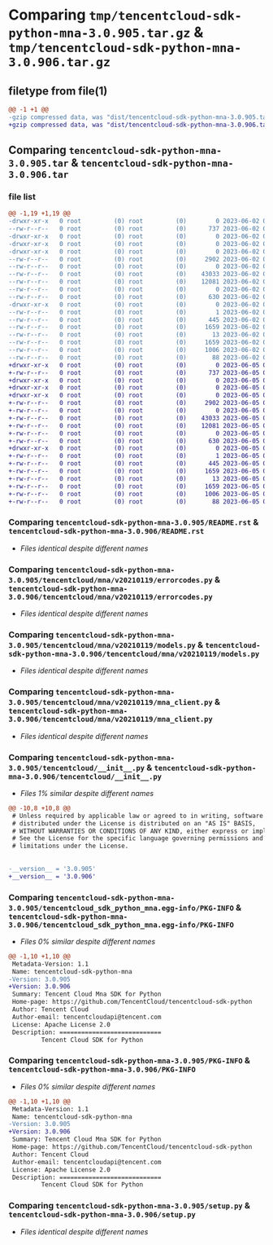 # Comparing `tmp/tencentcloud-sdk-python-mna-3.0.905.tar.gz` & `tmp/tencentcloud-sdk-python-mna-3.0.906.tar.gz`

## filetype from file(1)

```diff
@@ -1 +1 @@
-gzip compressed data, was "dist/tencentcloud-sdk-python-mna-3.0.905.tar", last modified: Fri Jun  2 00:33:20 2023, max compression
+gzip compressed data, was "dist/tencentcloud-sdk-python-mna-3.0.906.tar", last modified: Mon Jun  5 00:38:26 2023, max compression
```

## Comparing `tencentcloud-sdk-python-mna-3.0.905.tar` & `tencentcloud-sdk-python-mna-3.0.906.tar`

### file list

```diff
@@ -1,19 +1,19 @@
-drwxr-xr-x   0 root         (0) root         (0)        0 2023-06-02 00:33:20.000000 tencentcloud-sdk-python-mna-3.0.905/
--rw-r--r--   0 root         (0) root         (0)      737 2023-06-02 00:33:20.000000 tencentcloud-sdk-python-mna-3.0.905/README.rst
-drwxr-xr-x   0 root         (0) root         (0)        0 2023-06-02 00:33:20.000000 tencentcloud-sdk-python-mna-3.0.905/tencentcloud/
-drwxr-xr-x   0 root         (0) root         (0)        0 2023-06-02 00:33:20.000000 tencentcloud-sdk-python-mna-3.0.905/tencentcloud/mna/
-drwxr-xr-x   0 root         (0) root         (0)        0 2023-06-02 00:33:20.000000 tencentcloud-sdk-python-mna-3.0.905/tencentcloud/mna/v20210119/
--rw-r--r--   0 root         (0) root         (0)     2902 2023-06-02 00:33:20.000000 tencentcloud-sdk-python-mna-3.0.905/tencentcloud/mna/v20210119/errorcodes.py
--rw-r--r--   0 root         (0) root         (0)        0 2023-06-02 00:33:20.000000 tencentcloud-sdk-python-mna-3.0.905/tencentcloud/mna/v20210119/__init__.py
--rw-r--r--   0 root         (0) root         (0)    43033 2023-06-02 00:33:20.000000 tencentcloud-sdk-python-mna-3.0.905/tencentcloud/mna/v20210119/models.py
--rw-r--r--   0 root         (0) root         (0)    12081 2023-06-02 00:33:20.000000 tencentcloud-sdk-python-mna-3.0.905/tencentcloud/mna/v20210119/mna_client.py
--rw-r--r--   0 root         (0) root         (0)        0 2023-06-02 00:33:20.000000 tencentcloud-sdk-python-mna-3.0.905/tencentcloud/mna/__init__.py
--rw-r--r--   0 root         (0) root         (0)      630 2023-06-02 00:33:20.000000 tencentcloud-sdk-python-mna-3.0.905/tencentcloud/__init__.py
-drwxr-xr-x   0 root         (0) root         (0)        0 2023-06-02 00:33:20.000000 tencentcloud-sdk-python-mna-3.0.905/tencentcloud_sdk_python_mna.egg-info/
--rw-r--r--   0 root         (0) root         (0)        1 2023-06-02 00:33:20.000000 tencentcloud-sdk-python-mna-3.0.905/tencentcloud_sdk_python_mna.egg-info/dependency_links.txt
--rw-r--r--   0 root         (0) root         (0)      445 2023-06-02 00:33:20.000000 tencentcloud-sdk-python-mna-3.0.905/tencentcloud_sdk_python_mna.egg-info/SOURCES.txt
--rw-r--r--   0 root         (0) root         (0)     1659 2023-06-02 00:33:20.000000 tencentcloud-sdk-python-mna-3.0.905/tencentcloud_sdk_python_mna.egg-info/PKG-INFO
--rw-r--r--   0 root         (0) root         (0)       13 2023-06-02 00:33:20.000000 tencentcloud-sdk-python-mna-3.0.905/tencentcloud_sdk_python_mna.egg-info/top_level.txt
--rw-r--r--   0 root         (0) root         (0)     1659 2023-06-02 00:33:20.000000 tencentcloud-sdk-python-mna-3.0.905/PKG-INFO
--rw-r--r--   0 root         (0) root         (0)     1006 2023-06-02 00:33:20.000000 tencentcloud-sdk-python-mna-3.0.905/setup.py
--rw-r--r--   0 root         (0) root         (0)       88 2023-06-02 00:33:20.000000 tencentcloud-sdk-python-mna-3.0.905/setup.cfg
+drwxr-xr-x   0 root         (0) root         (0)        0 2023-06-05 00:38:26.000000 tencentcloud-sdk-python-mna-3.0.906/
+-rw-r--r--   0 root         (0) root         (0)      737 2023-06-05 00:38:26.000000 tencentcloud-sdk-python-mna-3.0.906/README.rst
+drwxr-xr-x   0 root         (0) root         (0)        0 2023-06-05 00:38:26.000000 tencentcloud-sdk-python-mna-3.0.906/tencentcloud/
+drwxr-xr-x   0 root         (0) root         (0)        0 2023-06-05 00:38:26.000000 tencentcloud-sdk-python-mna-3.0.906/tencentcloud/mna/
+drwxr-xr-x   0 root         (0) root         (0)        0 2023-06-05 00:38:26.000000 tencentcloud-sdk-python-mna-3.0.906/tencentcloud/mna/v20210119/
+-rw-r--r--   0 root         (0) root         (0)     2902 2023-06-05 00:38:26.000000 tencentcloud-sdk-python-mna-3.0.906/tencentcloud/mna/v20210119/errorcodes.py
+-rw-r--r--   0 root         (0) root         (0)        0 2023-06-05 00:38:26.000000 tencentcloud-sdk-python-mna-3.0.906/tencentcloud/mna/v20210119/__init__.py
+-rw-r--r--   0 root         (0) root         (0)    43033 2023-06-05 00:38:26.000000 tencentcloud-sdk-python-mna-3.0.906/tencentcloud/mna/v20210119/models.py
+-rw-r--r--   0 root         (0) root         (0)    12081 2023-06-05 00:38:26.000000 tencentcloud-sdk-python-mna-3.0.906/tencentcloud/mna/v20210119/mna_client.py
+-rw-r--r--   0 root         (0) root         (0)        0 2023-06-05 00:38:26.000000 tencentcloud-sdk-python-mna-3.0.906/tencentcloud/mna/__init__.py
+-rw-r--r--   0 root         (0) root         (0)      630 2023-06-05 00:38:26.000000 tencentcloud-sdk-python-mna-3.0.906/tencentcloud/__init__.py
+drwxr-xr-x   0 root         (0) root         (0)        0 2023-06-05 00:38:26.000000 tencentcloud-sdk-python-mna-3.0.906/tencentcloud_sdk_python_mna.egg-info/
+-rw-r--r--   0 root         (0) root         (0)        1 2023-06-05 00:38:26.000000 tencentcloud-sdk-python-mna-3.0.906/tencentcloud_sdk_python_mna.egg-info/dependency_links.txt
+-rw-r--r--   0 root         (0) root         (0)      445 2023-06-05 00:38:26.000000 tencentcloud-sdk-python-mna-3.0.906/tencentcloud_sdk_python_mna.egg-info/SOURCES.txt
+-rw-r--r--   0 root         (0) root         (0)     1659 2023-06-05 00:38:26.000000 tencentcloud-sdk-python-mna-3.0.906/tencentcloud_sdk_python_mna.egg-info/PKG-INFO
+-rw-r--r--   0 root         (0) root         (0)       13 2023-06-05 00:38:26.000000 tencentcloud-sdk-python-mna-3.0.906/tencentcloud_sdk_python_mna.egg-info/top_level.txt
+-rw-r--r--   0 root         (0) root         (0)     1659 2023-06-05 00:38:26.000000 tencentcloud-sdk-python-mna-3.0.906/PKG-INFO
+-rw-r--r--   0 root         (0) root         (0)     1006 2023-06-05 00:38:26.000000 tencentcloud-sdk-python-mna-3.0.906/setup.py
+-rw-r--r--   0 root         (0) root         (0)       88 2023-06-05 00:38:26.000000 tencentcloud-sdk-python-mna-3.0.906/setup.cfg
```

### Comparing `tencentcloud-sdk-python-mna-3.0.905/README.rst` & `tencentcloud-sdk-python-mna-3.0.906/README.rst`

 * *Files identical despite different names*

### Comparing `tencentcloud-sdk-python-mna-3.0.905/tencentcloud/mna/v20210119/errorcodes.py` & `tencentcloud-sdk-python-mna-3.0.906/tencentcloud/mna/v20210119/errorcodes.py`

 * *Files identical despite different names*

### Comparing `tencentcloud-sdk-python-mna-3.0.905/tencentcloud/mna/v20210119/models.py` & `tencentcloud-sdk-python-mna-3.0.906/tencentcloud/mna/v20210119/models.py`

 * *Files identical despite different names*

### Comparing `tencentcloud-sdk-python-mna-3.0.905/tencentcloud/mna/v20210119/mna_client.py` & `tencentcloud-sdk-python-mna-3.0.906/tencentcloud/mna/v20210119/mna_client.py`

 * *Files identical despite different names*

### Comparing `tencentcloud-sdk-python-mna-3.0.905/tencentcloud/__init__.py` & `tencentcloud-sdk-python-mna-3.0.906/tencentcloud/__init__.py`

 * *Files 1% similar despite different names*

```diff
@@ -10,8 +10,8 @@
 # Unless required by applicable law or agreed to in writing, software
 # distributed under the License is distributed on an "AS IS" BASIS,
 # WITHOUT WARRANTIES OR CONDITIONS OF ANY KIND, either express or implied.
 # See the License for the specific language governing permissions and
 # limitations under the License.
 
 
-__version__ = '3.0.905'
+__version__ = '3.0.906'
```

### Comparing `tencentcloud-sdk-python-mna-3.0.905/tencentcloud_sdk_python_mna.egg-info/PKG-INFO` & `tencentcloud-sdk-python-mna-3.0.906/tencentcloud_sdk_python_mna.egg-info/PKG-INFO`

 * *Files 0% similar despite different names*

```diff
@@ -1,10 +1,10 @@
 Metadata-Version: 1.1
 Name: tencentcloud-sdk-python-mna
-Version: 3.0.905
+Version: 3.0.906
 Summary: Tencent Cloud Mna SDK for Python
 Home-page: https://github.com/TencentCloud/tencentcloud-sdk-python
 Author: Tencent Cloud
 Author-email: tencentcloudapi@tencent.com
 License: Apache License 2.0
 Description: ============================
         Tencent Cloud SDK for Python
```

### Comparing `tencentcloud-sdk-python-mna-3.0.905/PKG-INFO` & `tencentcloud-sdk-python-mna-3.0.906/PKG-INFO`

 * *Files 0% similar despite different names*

```diff
@@ -1,10 +1,10 @@
 Metadata-Version: 1.1
 Name: tencentcloud-sdk-python-mna
-Version: 3.0.905
+Version: 3.0.906
 Summary: Tencent Cloud Mna SDK for Python
 Home-page: https://github.com/TencentCloud/tencentcloud-sdk-python
 Author: Tencent Cloud
 Author-email: tencentcloudapi@tencent.com
 License: Apache License 2.0
 Description: ============================
         Tencent Cloud SDK for Python
```

### Comparing `tencentcloud-sdk-python-mna-3.0.905/setup.py` & `tencentcloud-sdk-python-mna-3.0.906/setup.py`

 * *Files identical despite different names*

